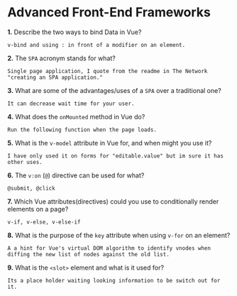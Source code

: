 # Advanced Front-End Frameworks


**1.** Describe the two ways to bind Data in Vue?
<!-- enter you answer in the space below -->
```
v-bind and using : in front of a modifier on an element.
```

**2.** The `SPA` acronym stands for what?
<!-- enter you answer in the space below -->
```
Single page application, I quote from the readme in The Network "creating an SPA application."
```
**3.** What are some of the advantages/uses of a `SPA` over a traditional one?
<!-- enter you answer in the space below -->
```
It can decrease wait time for your user.
```
**4.** What does the `onMounted` method in Vue do?
<!-- enter you answer in the space below -->
```
Run the following function when the page loads.
```
**5.** What is the `v-model` attribute in Vue for, and when might you use it?
<!-- enter you answer in the space below -->
```
I have only used it on forms for "editable.value" but im sure it has other uses.
```
**6.** The `v:on` (`@`) directive can be used for what?
<!-- enter you answer in the space below -->
```
@submit, @click
```
**7.** Which Vue attributes(directives) could you use to conditionally render elements on a page?
<!-- enter you answer in the space below -->
```
v-if, v-else, v-else-if
```
**8.** What is the purpose of the `key` attribute when using `v-for` on an element?
<!-- enter you answer in the space below -->
```
A a hint for Vue's virtual DOM algorithm to identify vnodes when diffing the new list of nodes against the old list.
```
**9.** What is the `<slot>` element and what is it used for?
<!-- enter you answer in the space below -->
```
Its a place holder waiting looking information to be switch out for it.
```
